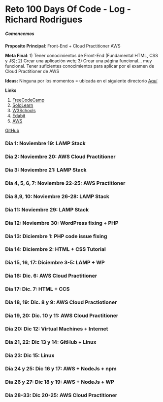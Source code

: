 # Reto 100 Days Of Code - Log - Richard Rodrigues

##### Comencemos

**Proposito Principal**: Front-End + Cloud Practitioner AWS

**Meta Final**: 1) Tener conocimientos de Front-End (Fundamental HTML, CSS y JS); 2) Crear una aplicación web; 3) Crear una página funcional... muy funcional.
Tener suficientes conocimientos para aplicar por el examen de Cloud Practitioner de AWS

**Ideas:** Ninguna por los momentos = ubicada en el siguiente directorio [Aquí](www.google.com)

**Links**
1. [FreeCodeCamp](https://www.freecodecamp.org/)
2. [SoloLearn](https://www.sololearn.com/)
3. [W3Schools](https://www.w3schools.com/)
4. [Edabit](https://edabit.com/challenges)
5. [AWS](https://www.aws.training/Details/eLearning?id=60697)

[GitHub](https://github.com/rich1n/100-days-rich1n)


### Dia 1: Noviembre 19: LAMP Stack
### Dia 2: Noviembre 20: AWS Cloud Practitioner
### Dia 3: Noviembre 21: LAMP Stack
### Dia 4, 5, 6, 7: Noviembre 22-25: AWS Practitioner
### Dia 8,9, 10: Noviembre 26-28: LAMP Stack
### Dia 11: Noviembre 29: LAMP Stack
### Dia 12: Noviembre 30: WordPress fixing + PHP
### Dia 13: Diciembre 1: PHP code issue fixing
### Dia 14: Diciembre 2: HTML + CSS Tutorial
### Dia 15, 16, 17: Diciembre 3-5: LAMP + WP
### Dia 16: Dic. 6: AWS Cloud Practitioner
### Día 17: Dic. 7: HTML + CCS
### Día 18, 19: Dic. 8 y 9: AWS Cloud Practiotioner
### Día 19, 20: Dic. 10 y 11: AWS Cloud Practitioner
### Día 20: Dic 12: Virtual Machines + Internet
### Día 21, 22: Dic 13 y 14: GitHub + Linux
### Día 23: Dic 15: Linux
### Día 24 y 25: Dic 16 y 17: AWS + NodeJs + npm
### Día 26 y 27: Dic 18 y 19: AWS + NodeJs + WP
### Día 28-33: Dic 20-25: AWS Cloud Practitioner
